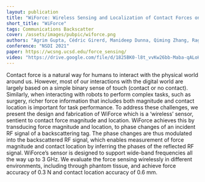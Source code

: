```yaml
---
layout: publication
title: "WiForce: Wireless Sensing and Localization of Contact Forces on a Space Continuum"
short_title: "WiForce"
tags: Communications Backscatter
cover: /assets/images/pubpic/wiforce.png
authors: "Agrim Gupta, Cédric Girerd, Manideep Dunna, Qiming Zhang, Raghav Subbaraman, Tania Morimoto, Dinesh Bharadia"
conference: "NSDI 2021"
paper: https://wcsng.ucsd.edu/force_sensing/
video: "https://drive.google.com/file/d/1825BK0-l8t_vvKw26bb-Maba-qALoHEl/preview"
---
```


Contact force is a natural way for humans to interact with the physical world around us. However, most of our interactions with the digital world are largely based on a simple binary sense of touch (contact or no contact). Similarly, when interacting with robots to perform complex tasks, such as surgery, richer force information that includes both magnitude and contact location is important for task performance. To address these challenges, we present the design and fabrication of WiForce which is a ‘wireless’ sensor, sentient to contact force magnitude and location. WiForce achieves this by transducing force magnitude and location, to phase changes of an incident RF signal of a backscattering tag. The phase changes are thus modulated into the backscattered RF signal, which enables measurement of force magnitude and contact location by inferring the phases of the reflected RF signal. WiForce’s sensor is designed to support wide-band frequencies all the way up to 3 GHz. We evaluate the force sensing wirelessly in different environments, including through phantom tissue, and achieve force accuracy of 0.3 N and contact location accuracy of 0.6 mm.
